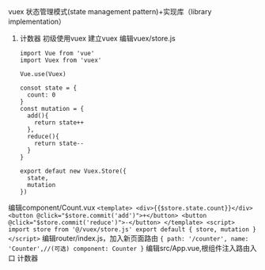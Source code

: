 vuex
状态管理模式(state management pattern)+实现库（library implementation）

1. 计数器
  初级使用vuex
  建立vuex
    编辑vuex/store.js
    ```
    import Vue from 'vue'
    import Vuex from 'vuex'

    Vue.use(Vuex)

    consot state = {
      count: 0
    }
    const mutation = {
      add(){
        return state++
      },
      reduce(){
        return state--
      }
    }

    export defaut new Vuex.Store({
      state,
      mutation
    })
    ```
  编辑component/Count.vux
    ```
    <template>
      <div>{{$store.state.count}}</div>
      <button @click="$store.commit('add')">+</button>
      <button @click="$store.commit('reduce')">-</button>
    </template>
    <script>
      import store from '@/vuex/store.js'
      export default {
        store,
        mutation
      }
    </script>
    ```
  编辑router/index.js，加入新页面路由
    ```
    {
      path: '/counter',
      name: 'Counter',//(可选)
      component: Counter
    }
    ```
  编辑src/App.vue,根组件注入路由入口
    <router-link to='/counter'>计数器</router-link>






























